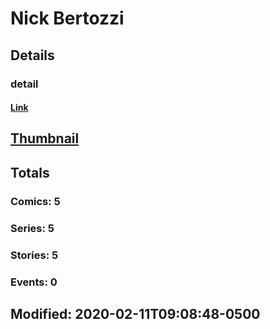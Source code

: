 # Nick  Bertozzi 
## Details
### detail
#### [Link](http://marvel.com/comics/creators/9181/nick_bertozzi?utm_campaign=apiRef&utm_source=225578a89fc76f3d20fbffda5d17a88d)
## [Thumbnail](http://i.annihil.us/u/prod/marvel/i/mg/1/20/4bb3bba51fc0b.jpg)
## Totals
### Comics: 5
### Series: 5
### Stories: 5
### Events: 0
## Modified: 2020-02-11T09:08:48-0500
